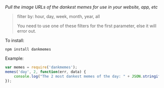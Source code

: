 *Pull the image URLs of the dankest memes for use in your website, app, etc*
> filter by: hour, day, week, month, year, all
> 
> You need to use one of these filters for the first parameter, else it will error out.


To install:

```shell
npm install dankmemes
```

Example:

```js
var memes = require('dankmemes');
memes('day', 2, function(err, data) {
	console.log("The 2 most dankest memes of the day: " + JSON.stringify(data));
});
```
